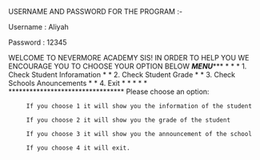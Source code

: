 USERNAME AND PASSWORD FOR THE PROGRAM :-

Username : Aliyah

Password : 12345

WELCOME TO NEVERMORE ACADEMY SIS! IN ORDER TO HELP YOU WE ENCOURAGE YOU TO CHOOSE YOUR OPTION BELOW
        *************MENU****************
        * *
        * 1. Check Student Inforamation *
        * 2. Check Student Grade *
        * 3. Check Schools Anouncements *
        * 4. Exit *
        * *
        * *
        *********************************
         Please choose an option:
         
         If you choose 1 it will show you the information of the student
         
         If you choose 2 it will show you the grade of the student
         
         If you choose 3 it will show you the announcement of the school
         
         If you choose 4 it will exit.
         
